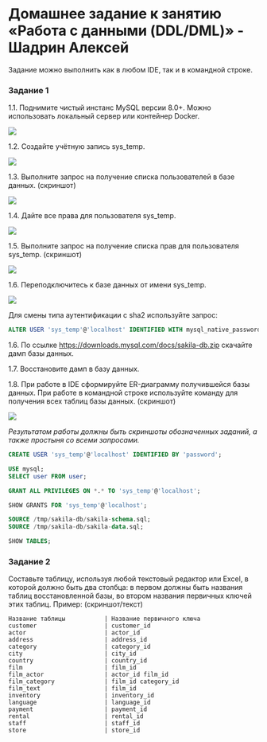 # Домашнее задание к занятию «Работа с данными (DDL/DML)» - Шадрин Алексей

Задание можно выполнить как в любом IDE, так и в командной строке.

### Задание 1
1.1. Поднимите чистый инстанс MySQL версии 8.0+. Можно использовать локальный сервер или контейнер Docker.

![](https://github.com/AleksShadrin/netology/blob/main/12-02-DDL-DML/1.png)

1.2. Создайте учётную запись sys_temp. 

![](https://github.com/AleksShadrin/netology/blob/main/12-02-DDL-DML/2.png)

1.3. Выполните запрос на получение списка пользователей в базе данных. (скриншот)

![](https://github.com/AleksShadrin/netology/blob/main/12-02-DDL-DML/3.png)

1.4. Дайте все права для пользователя sys_temp. 

![](https://github.com/AleksShadrin/netology/blob/main/12-02-DDL-DML/4.png)

1.5. Выполните запрос на получение списка прав для пользователя sys_temp. (скриншот)

![](https://github.com/AleksShadrin/netology/blob/main/12-02-DDL-DML/5.png)

1.6. Переподключитесь к базе данных от имени sys_temp.

![](https://github.com/AleksShadrin/netology/blob/main/12-02-DDL-DML/6.png)

Для смены типа аутентификации с sha2 используйте запрос: 
```sql
ALTER USER 'sys_temp'@'localhost' IDENTIFIED WITH mysql_native_password BY 'password';
```
1.6. По ссылке https://downloads.mysql.com/docs/sakila-db.zip скачайте дамп базы данных.

1.7. Восстановите дамп в базу данных.

1.8. При работе в IDE сформируйте ER-диаграмму получившейся базы данных. При работе в командной строке используйте команду для получения всех таблиц базы данных. (скриншот)

![](https://github.com/AleksShadrin/netology/blob/main/12-02-DDL-DML/7.png)

*Результатом работы должны быть скриншоты обозначенных заданий, а также простыня со всеми запросами.*

```sql
CREATE USER 'sys_temp'@'localhost' IDENTIFIED BY 'password';

USE mysql;
SELECT user FROM user;

GRANT ALL PRIVILEGES ON *.* TO 'sys_temp'@'localhost';

SHOW GRANTS FOR 'sys_temp'@'localhost';

SOURCE /tmp/sakila-db/sakila-schema.sql;
SOURCE /tmp/sakila-db/sakila-data.sql;

SHOW TABLES;
```

### Задание 2
Составьте таблицу, используя любой текстовый редактор или Excel, в которой должно быть два столбца: в первом должны быть названия таблиц восстановленной базы, во втором названия первичных ключей этих таблиц. Пример: (скриншот/текст)
```
Название таблицы           | Название первичного ключа
customer                   | customer_id
actor                      | actor_id
address                    | address_id
category                   | category_id
city                       | city_id
country                    | country_id
film                       | film_id
film_actor                 | actor_id film_id
film_category              | film_id category_id
film_text                  | film_id
inventory                  | inventory_id
language                   | language_id
payment                    | payment_id
rental                     | rental_id
staff                      | staff_id
store                      | store_id
```